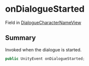 # onDialogueStarted

Field in [DialogueCharacterNameView](./)

## Summary

Invoked when the dialogue is started.

```csharp
public UnityEvent onDialogueStarted;
```
